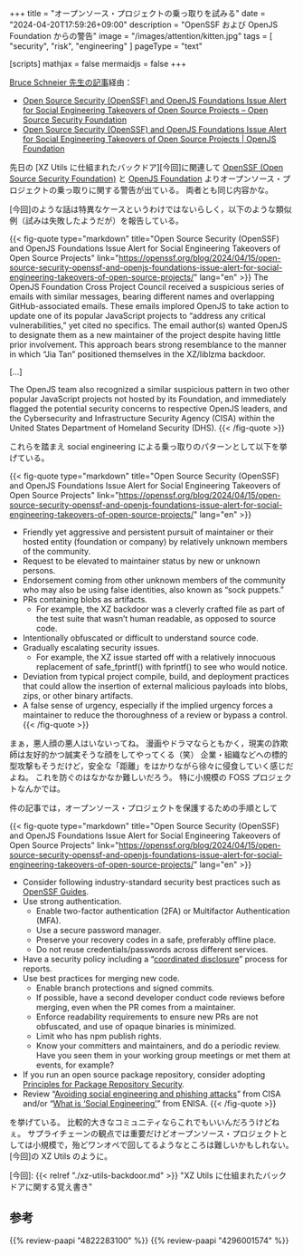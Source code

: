 +++
title = "オープンソース・プロジェクトの乗っ取りを試みる"
date =  "2024-04-20T17:59:26+09:00"
description = "OpenSSF および OpenJS Foundation からの警告"
image = "/images/attention/kitten.jpg"
tags = [ "security", "risk", "engineering" ]
pageType = "text"

[scripts]
  mathjax = false
  mermaidjs = false
+++

[Bruce Schneier 先生の記事](https://www.schneier.com/blog/archives/2024/04/other-attempts-to-take-over-open-source-projects.html "Other Attempts to Take Over Open Source Projects - Schneier on Security")経由：

- [Open Source Security (OpenSSF) and OpenJS Foundations Issue Alert for Social Engineering Takeovers of Open Source Projects – Open Source Security Foundation](https://openssf.org/blog/2024/04/15/open-source-security-openssf-and-openjs-foundations-issue-alert-for-social-engineering-takeovers-of-open-source-projects/)
- [Open Source Security (OpenSSF) and OpenJS Foundations Issue Alert for Social Engineering Takeovers of Open Source Projects | OpenJS Foundation](https://openjsf.org/blog/openssf-openjs-alert-social-engineering-takeovers)

先日の [XZ Utils に仕組まれたバックドア][今回]に関連して [OpenSSF (Open Source Security Foundation)][OpenSSF] と [OpenJS Foundation][OpenJS] よりオープンソース・プロジェクトの乗っ取りに関する警告が出ている。
両者とも同じ内容かな。

[今回]のような話は特異なケースというわけではないらしく，以下のような類似例（試みは失敗したようだが）を報告している。

{{< fig-quote type="markdown" title="Open Source Security (OpenSSF) and OpenJS Foundations Issue Alert for Social Engineering Takeovers of Open Source Projects" link="https://openssf.org/blog/2024/04/15/open-source-security-openssf-and-openjs-foundations-issue-alert-for-social-engineering-takeovers-of-open-source-projects/" lang="en" >}}
The OpenJS Foundation Cross Project Council received a suspicious series of emails with similar messages, bearing different names and overlapping GitHub-associated emails. These emails implored OpenJS to take action to update one of its popular JavaScript projects to “address any critical vulnerabilities,” yet cited no specifics. The email author(s) wanted OpenJS to designate them as a new maintainer of the project despite having little prior involvement. This approach bears strong resemblance to the manner in which “Jia Tan” positioned themselves in the XZ/liblzma backdoor.

[...]

The OpenJS team also recognized a similar suspicious pattern in two other popular JavaScript projects not hosted by its Foundation, and immediately flagged the potential security concerns to respective OpenJS leaders, and the Cybersecurity and Infrastructure Security Agency (CISA) within the United States Department of Homeland Security (DHS).
{{< /fig-quote >}}

これらを踏まえ social engineering による乗っ取りのパターンとして以下を挙げている。

{{< fig-quote type="markdown" title="Open Source Security (OpenSSF) and OpenJS Foundations Issue Alert for Social Engineering Takeovers of Open Source Projects" link="https://openssf.org/blog/2024/04/15/open-source-security-openssf-and-openjs-foundations-issue-alert-for-social-engineering-takeovers-of-open-source-projects/" lang="en" >}}
- Friendly yet aggressive and persistent pursuit of maintainer or their hosted entity (foundation or company) by relatively unknown members of the community.
- Request to be elevated to maintainer status by new or unknown persons.
- Endorsement coming from other unknown members of the community who may also be using false identities, also known as “sock puppets.”
- PRs containing blobs as artifacts.
  - For example, the XZ backdoor was a cleverly crafted file as part of the test suite that wasn’t human readable, as opposed to source code.
- Intentionally obfuscated or difficult to understand source code.
- Gradually escalating security issues.
  - For example, the XZ issue started off with a relatively innocuous replacement of safe_fprintf() with fprintf() to see who would notice.
- Deviation from typical project compile, build, and deployment practices that could allow the insertion of external malicious payloads into blobs, zips, or other binary artifacts.
- A false sense of urgency, especially if the implied urgency forces a maintainer to reduce the thoroughness of a review or bypass a control.
{{< /fig-quote >}}

まぁ，悪人顔の悪人はいないってね。
漫画やドラマならともかく，現実の詐欺師は友好的かつ誠実そうな顔をしてやってくる（笑） 企業・組織などへの標的型攻撃もそうだけど，安全な「距離」をはかりながら徐々に侵食していく感じだよね。
これを防ぐのはなかなか難しいだろう。
特に小規模の FOSS プロジェクトなんかでは。

件の記事では，オープンソース・プロジェクトを保護するための手順として

{{< fig-quote type="markdown" title="Open Source Security (OpenSSF) and OpenJS Foundations Issue Alert for Social Engineering Takeovers of Open Source Projects" link="https://openssf.org/blog/2024/04/15/open-source-security-openssf-and-openjs-foundations-issue-alert-for-social-engineering-takeovers-of-open-source-projects/" lang="en" >}}
- Consider following industry-standard security best practices such as [OpenSSF Guides](https://openssf.org/resources/guides/).
- Use strong authentication.
  - Enable two-factor authentication (2FA) or Multifactor Authentication (MFA).
  - Use a secure password manager.
  - Preserve your recovery codes in a safe, preferably offline place.
  - Do not reuse credentials/passwords across different services.
- Have a security policy including a “[coordinated disclosure](https://github.com/ossf/oss-vulnerability-guide)” process for reports.
- Use best practices for merging new code.
  - Enable branch protections and signed commits.
  - If possible, have a second developer conduct code reviews before merging, even when the PR comes from a maintainer.
  - Enforce readability requirements to ensure new PRs are not obfuscated, and use of opaque binaries is minimized.
  - Limit who has npm publish rights.
  - Know your committers and maintainers, and do a periodic review. Have you seen them in your working group meetings or met them at events, for example?
- If you run an open source package repository, consider adopting [Principles for Package Repository Security](https://repos.openssf.org/principles-for-package-repository-security).
- Review “[Avoiding social engineering and phishing attacks](https://www.cisa.gov/news-events/news/avoiding-social-engineering-and-phishing-attacks)” from CISA and/or “[What is ‘Social Engineering’](https://www.enisa.europa.eu/topics/incident-response/glossary/what-is-social-engineering)” from ENISA.
{{< /fig-quote >}}

を挙げている。
比較的大きなコミュニティならこれでもいいんだろうけどねぇ。
サプライチェーンの観点では重要だけどオープンソース・プロジェクトとしては小規模で，殆どワンオペで回してるようなところは難しいかもしれない。
[今回]の XZ Utils のように。

[OpenSSF]: https://openssf.org/ "Open Source Security Foundation – Linux Foundation Projects"
[OpenJS]: https://openjsf.org/ "A safe and modern home for JavaScript technologies | OpenJS Foundation"
[今回]: {{< relref "./xz-utils-backdoor.md" >}} "XZ Utils に仕組まれたバックドアに関する覚え書き"

## 参考

{{% review-paapi "4822283100" %}} <!-- セキュリティはなぜやぶられたのか -->
{{% review-paapi "4296001574" %}} <!-- ハッキング思考 -->
